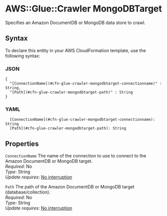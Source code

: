 # AWS::Glue::Crawler MongoDBTarget<a name="aws-properties-glue-crawler-mongodbtarget"></a>

Specifies an Amazon DocumentDB or MongoDB data store to crawl\.

## Syntax<a name="aws-properties-glue-crawler-mongodbtarget-syntax"></a>

To declare this entity in your AWS CloudFormation template, use the following syntax:

### JSON<a name="aws-properties-glue-crawler-mongodbtarget-syntax.json"></a>

```
{
  "[ConnectionName](#cfn-glue-crawler-mongodbtarget-connectionname)" : String,
  "[Path](#cfn-glue-crawler-mongodbtarget-path)" : String
}
```

### YAML<a name="aws-properties-glue-crawler-mongodbtarget-syntax.yaml"></a>

```
  [ConnectionName](#cfn-glue-crawler-mongodbtarget-connectionname): String
  [Path](#cfn-glue-crawler-mongodbtarget-path): String
```

## Properties<a name="aws-properties-glue-crawler-mongodbtarget-properties"></a>

`ConnectionName`  <a name="cfn-glue-crawler-mongodbtarget-connectionname"></a>
The name of the connection to use to connect to the Amazon DocumentDB or MongoDB target\.  
*Required*: No  
*Type*: String  
*Update requires*: [No interruption](https://docs.aws.amazon.com/AWSCloudFormation/latest/UserGuide/using-cfn-updating-stacks-update-behaviors.html#update-no-interrupt)

`Path`  <a name="cfn-glue-crawler-mongodbtarget-path"></a>
The path of the Amazon DocumentDB or MongoDB target \(database/collection\)\.  
*Required*: No  
*Type*: String  
*Update requires*: [No interruption](https://docs.aws.amazon.com/AWSCloudFormation/latest/UserGuide/using-cfn-updating-stacks-update-behaviors.html#update-no-interrupt)